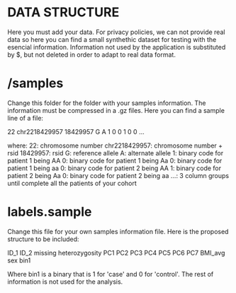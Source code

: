 # DATA STRUCTURE

Here you must add your data. For privacy policies, we can not provide real data so here you can find a small synthethic dataset for testing with the esencial information. Information not used by the application is substituted by $, but not deleted in order to adapt to real data format.

# /samples

Change this folder for the folder with your samples information. The information must be compressed in a .gz files. Here you can find a sample line of a file:

22 chr2218429957 18429957 G A 1 0 0 1 0 0 ... 

where:
22: chromosome number
chr2218429957: chromosome number + rsid
18429957: rsid
G: reference allele
A: alternate allele
1: binary code for patient 1 being AA
0: binary code for patient 1 being Aa
0: binary code for patient 1 being aa
0: binary code for patient 2 being AA
1: binary code for patient 2 being Aa
0: binary code for patient 2 being aa
...: 3 column groups until complete all the patients of your cohort

# labels.sample

Change this file for your own samples information file. Here is the proposed structure to be included:

ID_1 ID_2 missing heterozygosity PC1 PC2 PC3 PC4 PC5 PC6 PC7 BMI_avg sex bin1

Where bin1 is a binary that is 1 for 'case' and 0 for 'control'. The rest of information is not used for the analysis.

